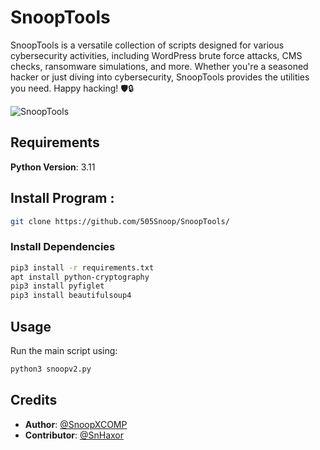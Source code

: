 # SnoopTools

SnoopTools is a versatile collection of scripts designed for various cybersecurity activities, including WordPress brute force attacks, CMS checks, ransomware simulations, and more. Whether you're a seasoned hacker or just diving into cybersecurity, SnoopTools provides the utilities you need. Happy hacking! 🛡🔒

![SnoopTools](https://github.com/505Snoop/SnoopTools/assets/166966253/2bc789a6-2f76-4ab7-8472-71a7ca87115b)

## Requirements

**Python Version**: 3.11

## Install Program :
```bash
git clone https://github.com/505Snoop/SnoopTools/
```

### Install Dependencies
```bash
pip3 install -r requirements.txt
apt install python-cryptography
pip3 install pyfiglet
pip3 install beautifulsoup4
```

## Usage
Run the main script using:

```bash
python3 snoopv2.py
```

## Credits

- **Author**: [@SnoopXCOMP](https://github.com/SnoopXCOMP)
- **Contributor**: [@SnHaxor](https://github.com/SnHaxor)
```
